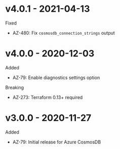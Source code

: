 # v4.0.1 - 2021-04-13

Fixed
  * AZ-480: Fix `cosmosdb_connection_strings` output

# v4.0.0 - 2020-12-03

Added
  * AZ-79: Enable diagnostics settings option

Breaking
  * AZ-273: Terraform 0.13+ required

# v3.0.0 - 2020-11-27

Added
  * AZ-79: Initial release for Azure CosmosDB
